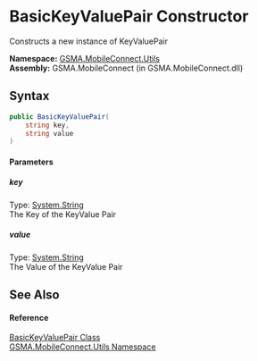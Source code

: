 BasicKeyValuePair Constructor
=============================
Constructs a new instance of KeyValuePair

**Namespace:** [GSMA.MobileConnect.Utils][1]  
**Assembly:** GSMA.MobileConnect (in GSMA.MobileConnect.dll)

Syntax
------

```csharp
public BasicKeyValuePair(
	string key,
	string value
)
```

#### Parameters

##### *key*
Type: [System.String][2]  
The Key of the KeyValue Pair

##### *value*
Type: [System.String][2]  
The Value of the KeyValue Pair


See Also
--------

#### Reference
[BasicKeyValuePair Class][3]  
[GSMA.MobileConnect.Utils Namespace][1]  

[1]: ../README.md
[2]: http://msdn.microsoft.com/en-us/library/s1wwdcbf
[3]: README.md
[4]: ../../_icons/Help.png